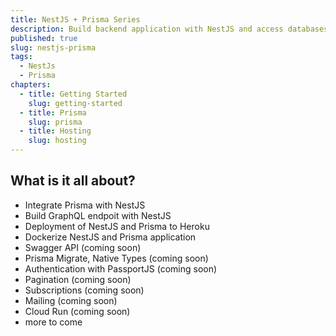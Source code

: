 ```yaml
---
title: NestJS + Prisma Series
description: Build backend application with NestJS and access databases via Prisma
published: true
slug: nestjs-prisma
tags:
  - NestJs
  - Prisma
chapters:
  - title: Getting Started
    slug: getting-started
  - title: Prisma
    slug: prisma
  - title: Hosting
    slug: hosting
---
```


## What is it all about?

- Integrate Prisma with NestJS
- Build GraphQL endpoit with NestJS
- Deployment of NestJS and Prisma to Heroku
- Dockerize NestJS and Prisma application
- Swagger API (coming soon)
- Prisma Migrate, Native Types (coming soon)
- Authentication with PassportJS (coming soon)
- Pagination (coming soon)
- Subscriptions (coming soon)
- Mailing (coming soon)
- Cloud Run (coming soon)
- more to come
